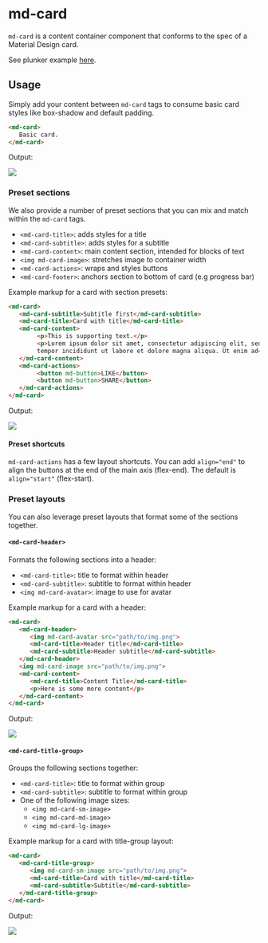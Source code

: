 # md-card

`md-card` is a content container component that conforms to the spec of a Material Design card.

See plunker example [here](http://plnkr.co/edit/pkUNGMXPcf8RXKapXNXQ?p=preview).

## Usage

Simply add your content between `md-card` tags to consume basic card styles like box-shadow and default padding.

```html
<md-card>
   Basic card.
</md-card>
```

Output:

<img src="https://material.angularjs.org/material2_assets/cards/basic-card-min.png">

### Preset sections 

We also provide a number of preset sections that you can mix and match within the `md-card` tags. 

  * `<md-card-title>`: adds styles for a title
  * `<md-card-subtitle>`: adds styles for a subtitle
  * `<md-card-content>`: main content section, intended for blocks of text
  * `<img md-card-image>`: stretches image to container width
  * `<md-card-actions>`: wraps and styles buttons
  * `<md-card-footer>`: anchors section to bottom of card (e.g progress bar)

Example markup for a card with section presets:

```html
<md-card>
   <md-card-subtitle>Subtitle first</md-card-subtitle>
   <md-card-title>Card with title</md-card-title>   
   <md-card-content>
        <p>This is supporting text.</p>
        <p>Lorem ipsum dolor sit amet, consectetur adipiscing elit, sed do 
        tempor incididunt ut labore et dolore magna aliqua. Ut enim ad</p>
   </md-card-content>
   <md-card-actions>
        <button md-button>LIKE</button>
        <button md-button>SHARE</button>
   </md-card-actions>
</md-card>
```

Output:

<img src="https://material.angularjs.org/material2_assets/cards/sections-card-min.png">

#### Preset shortcuts

`md-card-actions` has a few layout shortcuts. You can add `align="end"` to align the buttons at the end of
the main axis (flex-end). The default is `align="start"` (flex-start).

### Preset layouts

You can also leverage preset layouts that format some of the sections together.

#### `<md-card-header>`

Formats the following sections into a header:

  * `<md-card-title>`: title to format within header
  * `<md-card-subtitle>`: subtitle to format within header
  * `<img md-card-avatar>`: image to use for avatar
    
Example markup for a card with a header:

```html
<md-card>
   <md-card-header>
      <img md-card-avatar src="path/to/img.png">
      <md-card-title>Header title</md-card-title>
      <md-card-subtitle>Header subtitle</md-card-subtitle>
   </md-card-header>
   <img md-card-image src="path/to/img.png">
   <md-card-content>
      <md-card-title>Content Title</md-card-title>
      <p>Here is some more content</p>
   </md-card-content>
</md-card>
```

Output:

<img src="https://material.angularjs.org/material2_assets/cards/header-card-min.png">    
    
#### `<md-card-title-group>`

Groups the following sections together:

  * `<md-card-title>`: title to format within group
  * `<md-card-subtitle>`: subtitle to format within group
  * One of the following image sizes:
    * `<img md-card-sm-image>`
    * `<img md-card-md-image>`
    * `<img md-card-lg-image>`

Example markup for a card with title-group layout:

```html
<md-card>
   <md-card-title-group>
      <img md-card-sm-image src="path/to/img.png">
      <md-card-title>Card with title</md-card-title>
      <md-card-subtitle>Subtitle</md-card-subtitle>
   </md-card-title-group>
</md-card>
```

Output:

<img src="https://material.angularjs.org/material2_assets/cards/title-group-card-min.png">
